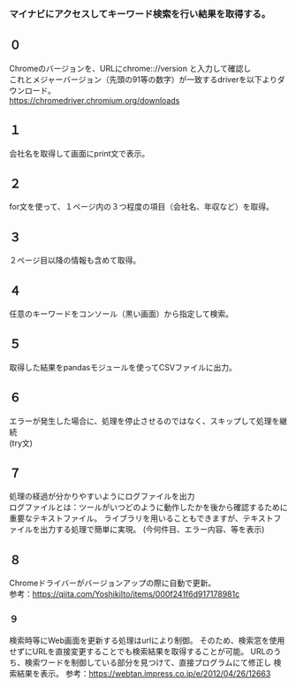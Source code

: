 ### マイナビにアクセスしてキーワード検索を行い結果を取得する。

## ０
Chromeのバージョンを、URLにchrome:://version と入力して確認し  
これとメジャーバージョン（先頭の91等の数字）が一致するdriverを以下よりダウンロード。  
https://chromedriver.chromium.org/downloads

## １
会社名を取得して画面にprint文で表示。

## ２
for文を使って、１ページ内の３つ程度の項目（会社名、年収など）を取得。

## ３
２ページ目以降の情報も含めて取得。

## ４
任意のキーワードをコンソール（黒い画面）から指定して検索。

## ５
取得した結果をpandasモジュールを使ってCSVファイルに出力。

## ６
エラーが発生した場合に、処理を停止させるのではなく、スキップして処理を継続<br>
(try文)

## ７
処理の経過が分かりやすいようにログファイルを出力<br>
ログファイルとは：ツールがいつどのように動作したかを後から確認するために重要なテキストファイル。
ライブラリを用いることもできますが、テキストファイルを出力する処理で簡単に実現。
(今何件目、エラー内容、等を表示)

## ８
Chromeドライバーがバージョンアップの際に自動で更新。  
参考：https://qiita.com/YoshikiIto/items/000f241f6d917178981c

### ９
検索時等にWeb画面を更新する処理はurlにより制御。
そのため、検索窓を使用せずにURLを直接変更することでも検索結果を取得することが可能。
URLのうち、検索ワードを制御している部分を見つけて、直接プログラムにて修正し
検索結果を表示。
参考：https://webtan.impress.co.jp/e/2012/04/26/12663
